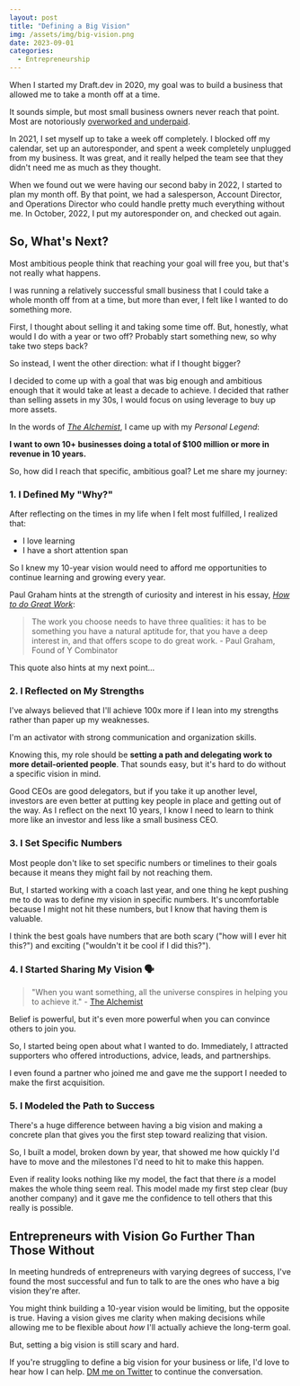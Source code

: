 ```yaml
---
layout: post
title: "Defining a Big Vision"
img: /assets/img/big-vision.png
date: 2023-09-01
categories:
  - Entrepreneurship
---
```


When I started my Draft.dev in 2020, my goal was to build a business that allowed me to take a month off at a time.

It sounds simple, but most small business owners never reach that point. Most are notoriously [overworked and underpaid](https://www.karllhughes.com/posts/entrepreneur-salary).

In 2021, I set myself up to take a week off completely. I blocked off my calendar, set up an autoresponder, and spent a week completely unplugged from my business. It was great, and it really helped the team see that they didn't need me as much as they thought.

When we found out we were having our second baby in 2022, I started to plan my month off. By that point, we had a salesperson, Account Director, and Operations Director who could handle pretty much everything without me. In October, 2022, I put my autoresponder on, and checked out again.

## So, What's Next?

Most ambitious people think that reaching your goal will free you, but that's not really what happens.

I was running a relatively successful small business that I could take a whole month off from at a time, but more than ever, I felt like I wanted to do something more.

First, I thought about selling it and taking some time off. But, honestly, what would I do with a year or two off? Probably start something new, so why take two steps back?

So instead, I went the other direction: what if I thought bigger?

I decided to come up with a goal that was big enough and ambitious enough that it would take at least a decade to achieve. I decided that rather than selling assets in my 30s, I would focus on using leverage to buy up more assets.

In the words of *[The Alchemist](https://amzn.to/3EnAluG)*, I came up with my *Personal Legend*:

**I want to own 10+ businesses doing a total of $100 million or more in revenue in 10 years.**

So, how did I reach that specific, ambitious goal? Let me share my journey:

### 1. I Defined My "Why?"

After reflecting on the times in my life when I felt most fulfilled, I realized that:

- I love learning
- I have a short attention span

So I knew my 10-year vision would need to afford me opportunities to continue learning and growing every year.

Paul Graham hints at the strength of curiosity and interest in his essay, *[How to do Great Work](http://www.paulgraham.com/greatwork.html)*:

> The work you choose needs to have three qualities: it has to be something you have a natural aptitude for, that you have a deep interest in, and that offers scope to do great work. - Paul Graham, Found of Y Combinator

This quote also hints at my next point...

### 2. I Reflected on My Strengths

I've always believed that I'll achieve 100x more if I lean into my strengths rather than paper up my weaknesses.

I'm an activator with strong communication and organization skills.

Knowing this, my role should be **setting a path and delegating work to more detail-oriented people**. That sounds easy, but it's hard to do without a specific vision in mind.

Good CEOs are good delegators, but if you take it up another level, investors are even better at putting key people in place and getting out of the way. As I reflect on the next 10 years, I know I need to learn to think more like an investor and less like a small business CEO.

### 3. I Set Specific Numbers

Most people don't like to set specific numbers or timelines to their goals because it means they might fail by not reaching them.

But, I started working with a coach last year, and one thing he kept pushing me to do was to define my vision in specific numbers. It's uncomfortable because I might not hit these numbers, but I know that having them is valuable.

I think the best goals have numbers that are both scary ("how will I ever hit this?") and exciting ("wouldn't it be cool if I did this?").

### 4. I Started Sharing My Vision 🗣️

> "When you want something, all the universe conspires in helping you to achieve it." - [The Alchemist](https://amzn.to/3EnAluG)

Belief is powerful, but it's even more powerful when you can convince others to join you.

So, I started being open about what I wanted to do. Immediately, I attracted supporters who offered introductions, advice, leads, and partnerships.

I even found a partner who joined me and gave me the support I needed to make the first acquisition.

### 5. I Modeled the Path to Success

There's a huge difference between having a big vision and making a concrete plan that gives you the first step toward realizing that vision.

So, I built a model, broken down by year, that showed me how quickly I'd have to move and the milestones I'd need to hit to make this happen.

Even if reality looks nothing like my model, the fact that there *is* a model makes the whole thing seem real. This model made my first step clear (buy another company) and it gave me the confidence to tell others that this really is possible.

## Entrepreneurs with Vision Go Further Than Those Without

In meeting hundreds of entrepreneurs with varying degrees of success, I've found the most successful and fun to talk to are the ones who have a big vision they're after.

You might think building a 10-year vision would be limiting, but the opposite is true. Having a vision gives me clarity when making decisions while allowing me to be flexible about *how* I'll actually achieve the long-term goal.

But, setting a big vision is still scary and hard.

If you're struggling to define a big vision for your business or life, I'd love to hear how I can help. [DM me on Twitter](https://twitter.com/karllhughes) to continue the conversation.
